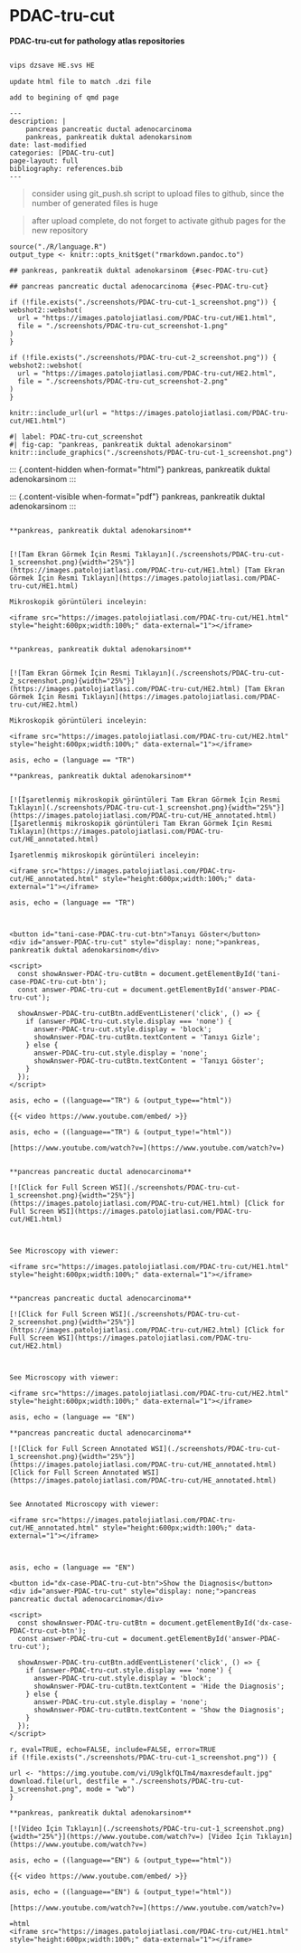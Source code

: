 # PDAC-tru-cut


**PDAC-tru-cut for pathology atlas repositories**




```zsh

vips dzsave HE.svs HE

```



```
update html file to match .dzi file

```


```
add to begining of qmd page

---
description: |
    pancreas pancreatic ductal adenocarcinoma
    pankreas, pankreatik duktal adenokarsinom
date: last-modified
categories: [PDAC-tru-cut]
page-layout: full
bibliography: references.bib
---

```



> consider using git_push.sh script to upload files to github, since the number of generated files is huge

> after upload complete, do not forget to activate github pages for the new repository



```{r language PDAC-tru-cut, echo=FALSE, include=TRUE}
source("./R/language.R")
output_type <- knitr::opts_knit$get("rmarkdown.pandoc.to")
```




```{asis, echo = (language == "TR")}
## pankreas, pankreatik duktal adenokarsinom {#sec-PDAC-tru-cut}
```


```{asis, echo = (language == "EN")}
## pancreas pancreatic ductal adenocarcinoma {#sec-PDAC-tru-cut}
```


```{r PDAC-tru-cut screenshot, eval=TRUE, include=FALSE}
if (!file.exists("./screenshots/PDAC-tru-cut-1_screenshot.png")) {
webshot2::webshot(
  url = "https://images.patolojiatlasi.com/PDAC-tru-cut/HE1.html",
  file = "./screenshots/PDAC-tru-cut_screenshot-1.png"
)
}
```

```{r PDAC-tru-cut screenshot, eval=TRUE, include=FALSE}
if (!file.exists("./screenshots/PDAC-tru-cut-2_screenshot.png")) {
webshot2::webshot(
  url = "https://images.patolojiatlasi.com/PDAC-tru-cut/HE2.html",
  file = "./screenshots/PDAC-tru-cut_screenshot-2.png"
)
}
```



```{r, echo=FALSE, include=FALSE, eval=FALSE}
knitr::include_url(url = "https://images.patolojiatlasi.com/PDAC-tru-cut/HE1.html")
```

```{r, echo=FALSE, include=FALSE, eval=FALSE}
#| label: PDAC-tru-cut_screenshot
#| fig-cap: "pankreas, pankreatik duktal adenokarsinom"
knitr::include_graphics("./screenshots/PDAC-tru-cut-1_screenshot.png")
```


::: {.content-hidden when-format="html"}
pankreas, pankreatik duktal adenokarsinom
:::

::: {.content-visible when-format="pdf"}
pankreas, pankreatik duktal adenokarsinom
:::



```{asis, echo = (language == "TR")}

**pankreas, pankreatik duktal adenokarsinom**


[![Tam Ekran Görmek İçin Resmi Tıklayın](./screenshots/PDAC-tru-cut-1_screenshot.png){width="25%"}](https://images.patolojiatlasi.com/PDAC-tru-cut/HE1.html) [Tam Ekran Görmek İçin Resmi Tıklayın](https://images.patolojiatlasi.com/PDAC-tru-cut/HE1.html)
```


```{asis, echo = ((language=="TR") & (output_type=="html"))}
Mikroskopik görüntüleri inceleyin:

<iframe src="https://images.patolojiatlasi.com/PDAC-tru-cut/HE1.html" style="height:600px;width:100%;" data-external="1"></iframe>

```



```{asis, echo = (language == "TR")}

**pankreas, pankreatik duktal adenokarsinom**


[![Tam Ekran Görmek İçin Resmi Tıklayın](./screenshots/PDAC-tru-cut-2_screenshot.png){width="25%"}](https://images.patolojiatlasi.com/PDAC-tru-cut/HE2.html) [Tam Ekran Görmek İçin Resmi Tıklayın](https://images.patolojiatlasi.com/PDAC-tru-cut/HE2.html)
```




```{asis, echo = ((language=="TR") & (output_type=="html"))}
Mikroskopik görüntüleri inceleyin:

<iframe src="https://images.patolojiatlasi.com/PDAC-tru-cut/HE2.html" style="height:600px;width:100%;" data-external="1"></iframe>

```


```{comment} 
asis, echo = (language == "TR")

**pankreas, pankreatik duktal adenokarsinom**


[![İşaretlenmiş mikroskopik görüntüleri Tam Ekran Görmek İçin Resmi Tıklayın](./screenshots/PDAC-tru-cut-1_screenshot.png){width="25%"}](https://images.patolojiatlasi.com/PDAC-tru-cut/HE_annotated.html) [İşaretlenmiş mikroskopik görüntüleri Tam Ekran Görmek İçin Resmi Tıklayın](https://images.patolojiatlasi.com/PDAC-tru-cut/HE_annotated.html)

İşaretlenmiş mikroskopik görüntüleri inceleyin:

<iframe src="https://images.patolojiatlasi.com/PDAC-tru-cut/HE_annotated.html" style="height:600px;width:100%;" data-external="1"></iframe>

```



```{comment}
asis, echo = (language == "TR")



<button id="tani-case-PDAC-tru-cut-btn">Tanıyı Göster</button>
<div id="answer-PDAC-tru-cut" style="display: none;">pankreas, pankreatik duktal adenokarsinom</div>

<script>
  const showAnswer-PDAC-tru-cutBtn = document.getElementById('tani-case-PDAC-tru-cut-btn');
  const answer-PDAC-tru-cut = document.getElementById('answer-PDAC-tru-cut');

  showAnswer-PDAC-tru-cutBtn.addEventListener('click', () => {
    if (answer-PDAC-tru-cut.style.display === 'none') {
      answer-PDAC-tru-cut.style.display = 'block';
      showAnswer-PDAC-tru-cutBtn.textContent = 'Tanıyı Gizle';
    } else {
      answer-PDAC-tru-cut.style.display = 'none';
      showAnswer-PDAC-tru-cutBtn.textContent = 'Tanıyı Göster';
    }
  });
</script>

```

```{comment}
asis, echo = ((language=="TR") & (output_type=="html"))

{{< video https://www.youtube.com/embed/ >}}

```

```{comment}
asis, echo = ((language=="TR") & (output_type!="html"))

[https://www.youtube.com/watch?v=](https://www.youtube.com/watch?v=)

```





```{asis, echo = (language == "EN")}

**pancreas pancreatic ductal adenocarcinoma**

[![Click for Full Screen WSI](./screenshots/PDAC-tru-cut-1_screenshot.png){width="25%"}](https://images.patolojiatlasi.com/PDAC-tru-cut/HE1.html) [Click for Full Screen WSI](https://images.patolojiatlasi.com/PDAC-tru-cut/HE1.html)


```



```{asis, echo = ((language == "EN") & (output_type=="html"))} 

See Microscopy with viewer: 

<iframe src="https://images.patolojiatlasi.com/PDAC-tru-cut/HE1.html" style="height:600px;width:100%;" data-external="1"></iframe>

```


```{asis, echo = (language == "EN")}

**pancreas pancreatic ductal adenocarcinoma**

[![Click for Full Screen WSI](./screenshots/PDAC-tru-cut-2_screenshot.png){width="25%"}](https://images.patolojiatlasi.com/PDAC-tru-cut/HE2.html) [Click for Full Screen WSI](https://images.patolojiatlasi.com/PDAC-tru-cut/HE2.html)


```



```{asis, echo = ((language == "EN") & (output_type=="html"))} 

See Microscopy with viewer: 

<iframe src="https://images.patolojiatlasi.com/PDAC-tru-cut/HE2.html" style="height:600px;width:100%;" data-external="1"></iframe>

```


```{comment}
asis, echo = (language == "EN")

**pancreas pancreatic ductal adenocarcinoma**

[![Click for Full Screen Annotated WSI](./screenshots/PDAC-tru-cut-1_screenshot.png){width="25%"}](https://images.patolojiatlasi.com/PDAC-tru-cut/HE_annotated.html) [Click for Full Screen Annotated WSI](https://images.patolojiatlasi.com/PDAC-tru-cut/HE_annotated.html)


See Annotated Microscopy with viewer: 

<iframe src="https://images.patolojiatlasi.com/PDAC-tru-cut/HE_annotated.html" style="height:600px;width:100%;" data-external="1"></iframe>



```

```{comment}
asis, echo = (language == "EN")

<button id="dx-case-PDAC-tru-cut-btn">Show the Diagnosis</button>
<div id="answer-PDAC-tru-cut" style="display: none;">pancreas pancreatic ductal adenocarcinoma</div>

<script>
  const showAnswer-PDAC-tru-cutBtn = document.getElementById('dx-case-PDAC-tru-cut-btn');
  const answer-PDAC-tru-cut = document.getElementById('answer-PDAC-tru-cut');

  showAnswer-PDAC-tru-cutBtn.addEventListener('click', () => {
    if (answer-PDAC-tru-cut.style.display === 'none') {
      answer-PDAC-tru-cut.style.display = 'block';
      showAnswer-PDAC-tru-cutBtn.textContent = 'Hide the Diagnosis';
    } else {
      answer-PDAC-tru-cut.style.display = 'none';
      showAnswer-PDAC-tru-cutBtn.textContent = 'Show the Diagnosis';
    }
  });
</script>

```


```{comment}
r, eval=TRUE, echo=FALSE, include=FALSE, error=TRUE
if (!file.exists("./screenshots/PDAC-tru-cut-1_screenshot.png")) {

url <- "https://img.youtube.com/vi/U9glkfQLTm4/maxresdefault.jpg"
download.file(url, destfile = "./screenshots/PDAC-tru-cut-1_screenshot.png", mode = "wb")
}

**pankreas, pankreatik duktal adenokarsinom**

[![Video İçin Tıklayın](./screenshots/PDAC-tru-cut-1_screenshot.png){width="25%"}](https://www.youtube.com/watch?v=) [Video İçin Tıklayın](https://www.youtube.com/watch?v=)

```




```{comment}
asis, echo = ((language=="EN") & (output_type=="html"))

{{< video https://www.youtube.com/embed/ >}}

```

```{comment}
asis, echo = ((language=="EN") & (output_type!="html"))

[https://www.youtube.com/watch?v=](https://www.youtube.com/watch?v=)

```


```{comment}
=html
<iframe src="https://images.patolojiatlasi.com/PDAC-tru-cut/HE1.html" style="height:600px;width:100%;" data-external="1"></iframe>
```
